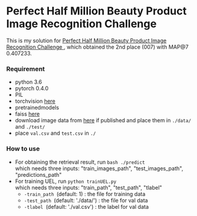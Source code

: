 # Perfect Half Million Beauty Product Image Recognition Challenge


This is my solution for [Perfect Half Million Beauty Product Image Recognition Challenge
](https://challenge2019.perfectcorp.com), which obtained the 2nd place (007) with MAP@7 0.407233.


### Requirement
- python 3.6
- pytorch 0.4.0
- PIL
- torchvision [here](https://github.com/Cadene/pretrained-models.pytorch)
- pretrainedmodels
- faiss [here](https://github.com/facebookresearch/faiss)
- download image data from [here](https://challenge2019.perfectcorp.com) if published
and place them in `./data/`  and `./test/`
- place `val.csv` and `test.csv` in `./`

### How to use
- For obtaining the retrieval result, run `bash ./predict`  
	which needs three inputs: "train_images_path", "test_images_path", "predictions_path"
- For training UEL, run `python trainUEL.py`  
  which needs three inputs: "train_path", "test_path", "tlabel"
  - `-train_path `(default: 1) : the file for training data
  - `-test_path `(default: './data/') : the file for val data
  -  `-tlabel `(default: './val.csv') : the label for val data